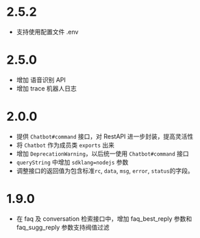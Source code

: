 # 2.5.2

- 支持使用配置文件 .env

# 2.5.0

- 增加 语音识别 API
- 增加 trace 机器人日志

# 2.0.0

- 提供 `Chatbot#command` 接口，对 RestAPI 进一步封装，提高灵活性
- 将 `Chatbot` 作为成员类 `exports` 出来
- 增加 `DeprecationWarning`，以后统一使用 `Chatbot#command` 接口
- `queryString` 中增加 `sdklang=nodejs` 参数
- 调整接口的返回值为包含标准`rc`, `data`, `msg`, `error`, `status`的字段。

# 1.9.0

- 在 faq 及 conversation 检索接口中，增加 faq_best_reply 参数和 faq_sugg_reply 参数支持阀值过滤
